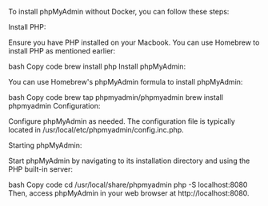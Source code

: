 To install phpMyAdmin without Docker, you can follow these steps:

Install PHP:

Ensure you have PHP installed on your Macbook. You can use Homebrew to install PHP as mentioned earlier:

bash
Copy code
brew install php
Install phpMyAdmin:

You can use Homebrew's phpMyAdmin formula to install phpMyAdmin:

bash
Copy code
brew tap phpmyadmin/phpmyadmin
brew install phpmyadmin
Configuration:

Configure phpMyAdmin as needed. The configuration file is typically located in /usr/local/etc/phpmyadmin/config.inc.php.

Starting phpMyAdmin:

Start phpMyAdmin by navigating to its installation directory and using the PHP built-in server:

bash
Copy code
cd /usr/local/share/phpmyadmin
php -S localhost:8080
Then, access phpMyAdmin in your web browser at http://localhost:8080.

